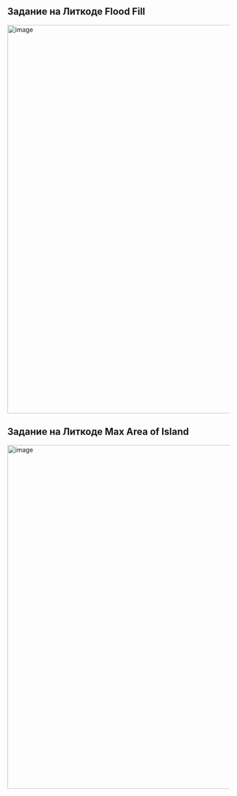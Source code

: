 ## Задание на Литкоде Flood Fill

<img width="1399" height="879" alt="image" src="https://github.com/user-attachments/assets/49ef9b9a-8b2e-4249-9c44-eb87fb548f95" />

## Задание на Литкоде Max Area of Island

<img width="1388" height="778" alt="image" src="https://github.com/user-attachments/assets/41232553-0ce7-4a9a-a99a-6cc89f603665" />


